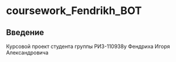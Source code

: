 # coursework_Fendrikh_BOT

## Введение
Курсовой проект студента группы РИЗ-110938у Фендриха Игоря Александровича